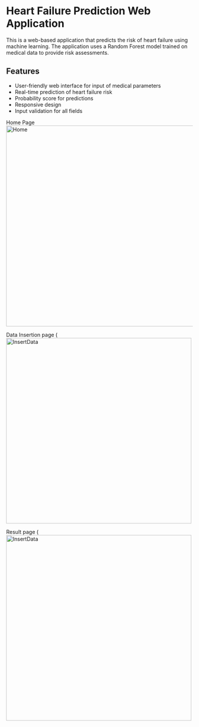 # Heart Failure Prediction Web Application

This is a web-based application that predicts the risk of heart failure using machine learning. The application uses a Random Forest model trained on medical data to provide risk assessments.

## Features

- User-friendly web interface for input of medical parameters
- Real-time prediction of heart failure risk
- Probability score for predictions
- Responsive design
- Input validation for all fields
  
Home Page
<img width="541" alt="Home" src="https://github.com/user-attachments/assets/09e4ad06-a0bd-41c6-9b7e-d20fb01694be" />

Data Insertion page
(<img width="500" alt="InsertData" src="https://github.com/user-attachments/assets/03f930e9-2e98-49d8-871f-085d1c7b48c5" />

Result page
(<img width="500" alt="InsertData" src="https://github.com/user-attachments/assets/d1d8f43d-c3aa-41a0-8b3a-198fa42c96bd" />



   
